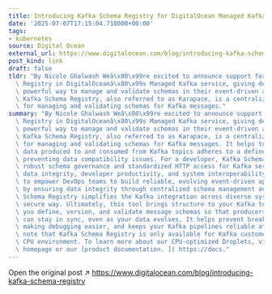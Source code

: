 ```yaml
---
title: Introducing Kafka Schema Registry for DigitalOcean Managed Kafka
date: '2025-07-07T17:15:04.710000+00:00'
tags:
- kubernetes
source: Digital Ocean
external_url: https://www.digitalocean.com/blog/introducing-kafka-schema-registry
post_kind: link
draft: false
tldr: "By Nicole Ghalwash Weâ\x80\x99re excited to announce support for Kafka Schema\
  \ Registry in DigitalOceanâ\x80\x99s Managed Kafka service, giving developers a\
  \ powerful way to manage and validate schemas in their event-driven applications.\
  \ Kafka Schema Registry, also referred to as Karapace, is a centralized service\
  \ for managing and validating schemas for Kafka messages."
summary: "By Nicole Ghalwash Weâ\x80\x99re excited to announce support for Kafka Schema\
  \ Registry in DigitalOceanâ\x80\x99s Managed Kafka service, giving developers a\
  \ powerful way to manage and validate schemas in their event-driven applications.\
  \ Kafka Schema Registry, also referred to as Karapace, is a centralized service\
  \ for managing and validating schemas for Kafka messages. It helps to ensure that\
  \ data produced to and consumed from Kafka topics adheres to a defined structure,\
  \ preventing data compatibility issues. For a developer, Kafka Schema Registry provides\
  \ robust schema governance and standardized HTTP access for Kafka services, improving\
  \ data integrity, developer productivity, and system interoperability. This helps\
  \ to empower DevOps teams to build reliable, evolving event-driven applications\
  \ by ensuring data integrity through centralized schema management and validation.\
  \ Schema Registry simplifies the Kafka integration across diverse systems in a more\
  \ secure way. Ultimately, this tool brings structure to your Kafka topics. It lets\
  \ you define, version, and validate message schemas so that producers and consumers\
  \ can stay in sync, even as your data evolves. It helps prevent breaking changes,\
  \ making debugging easier, and keeps your Kafka pipelines reliable at scale. Please\
  \ note that Kafka Schema Registry is only available for Kafka customers with a dedicated\
  \ CPU environment. To learn more about our CPU-optimized Droplets, visit our Droplets\
  \ homepage or our [product documentation. ]( https://docs."
---
```

Open the original post ↗ https://www.digitalocean.com/blog/introducing-kafka-schema-registry
